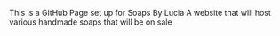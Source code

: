 This is a GitHub Page set up for
Soaps By Lucia
A website that will host various handmade soaps that will be on sale
